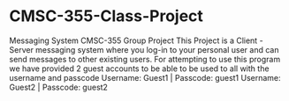 # CMSC-355-Class-Project
Messaging System
CMSC-355 Group Project
This Project is a Client - Server messaging system where you log-in to your personal user and can send messages to other existing users. For attempting to use this program we have provided 2 guest accounts to be able to be used to all with the username and passcode
Username: Guest1 |  Passcode: guest1			 Username: Guest2 | Passcode: guest2
